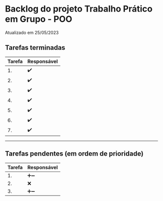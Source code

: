 # Backlog do projeto Trabalho Prático em Grupo - POO
Atualizado em 25/05/2023

## Tarefas terminadas

| Tarefa      | Responsável |
| ----------- | ----------- |
| 1.      |   ✔️     |
| 2.   |  ✔️       |
| 3.    |  ✔️       |
| 4.    |  ✔️       |
| 5.    |  ✔️       |
| 6.    |  ✔️       |
| 7.    |   ✔️      |
----

## Tarefas pendentes (em ordem de prioridade)

| Tarefa      | Responsável |
| ----------- | ----------- |
| 1.     |  ➕➖     |
| 2.    |   ❌    |
| 3.  |  ➕➖ | 
